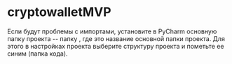 # cryptowalletMVP

Если будут проблемы с импортами, установите в PyCharm основную папку проекта -- папку <BotName>, где <BotName> это название основной папки проекта. Для этого в настройках проекта выберите структуру проекта и пометьте ее синим (папка кода).
